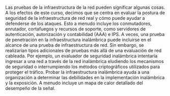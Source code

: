 Las pruebas de la infraestructura de la red pueden significar algunas cosas. A los efectos de este curso, decimos que se centra en evaluar la postura de seguridad de la infraestructura de red real y cómo puede ayudar a defenderse de los ataques. Esto a menudo incluye los conmutadores, enrutador, cortafuegos y recursos de soporte, como servidores de autenticación, autorización y contabilidad (AAA) e IPS. A veces, una prueba de penetración en la infraestructura inalámbrica puede incluirse en el alcance de una prueba de infraestructura de red. Sin embargo, se realizarían tipos adicionales de pruebas más allá de una evaluación de red cableada. Por ejemplo, un evaluador de seguridad inalámbrica intentaría ingresar a una red a través de la red inalámbrica eludiendo los mecanismos de seguridad o interrumpiendo los métodos criptográficos utilizados para proteger el tráfico. Probar la infraestructura inalámbrica ayuda a una organización a determinar las debilidades en la implementación inalámbrica y la exposición. A menudo incluye un mapa de calor detallado del desempeño de la señal.